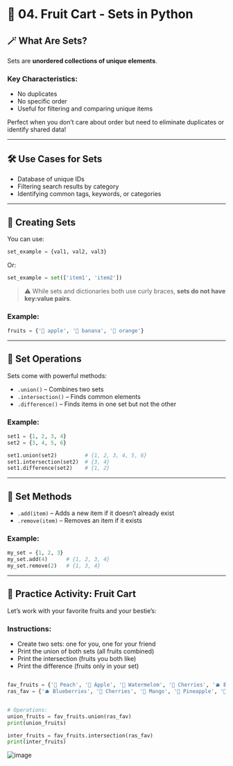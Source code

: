 # 🍉 04. Fruit Cart - Sets in Python

## 🪄 What Are Sets?
Sets are **unordered collections of unique elements**.

### Key Characteristics:
- No duplicates
- No specific order
- Useful for filtering and comparing unique items

Perfect when you don’t care about order but need to eliminate duplicates or identify shared data!

---

## 🛠️ Use Cases for Sets
- Database of unique IDs
- Filtering search results by category
- Identifying common tags, keywords, or categories

---

## 🧺 Creating Sets
You can use:
```python
set_example = {val1, val2, val3}
```
Or:
```python
set_example = set(['item1', 'item2'])
```

> ⚠️ While sets and dictionaries both use curly braces, **sets do not have key:value pairs**.

### Example:
```python
fruits = {'🍎 apple', '🍌 banana', '🍊 orange'}
```

---

## 🧮 Set Operations
Sets come with powerful methods:

- `.union()` – Combines two sets
- `.intersection()` – Finds common elements
- `.difference()` – Finds items in one set but not the other

### Example:
```python
set1 = {1, 2, 3, 4}
set2 = {3, 4, 5, 6}

set1.union(set2)         # {1, 2, 3, 4, 5, 6}
set1.intersection(set2)  # {3, 4}
set1.difference(set2)    # {1, 2}
```

---

## 🧰 Set Methods
- `.add(item)` – Adds a new item if it doesn’t already exist
- `.remove(item)` – Removes an item if it exists

### Example:
```python
my_set = {1, 2, 3}
my_set.add(4)      # {1, 2, 3, 4}
my_set.remove(2)   # {1, 3, 4}
```

---

## 🧪 Practice Activity: Fruit Cart
Let’s work with your favorite fruits and your bestie’s:

### Instructions:
- Create two sets: one for you, one for your friend
- Print the union of both sets (all fruits combined)
- Print the intersection (fruits you both like)
- Print the difference (fruits only in your set)

```python

fav_fruits = {'🍑 Peach', '🍎 Apple', '🍉 Watermelom', '🍒 Cherries', '🫐 Blueberries'}
ras_fav = {'🫐 Blueberries', '🍒 Cherries', '🥭 Mango', '🍍 Pineapple', '🍋 Lemon'}


# Operations:
union_fruits = fav_fruits.union(ras_fav)
print(union_fruits)

inter_fruits = fav_fruits.intersection(ras_fav)
print(inter_fruits)
```

![image](https://github.com/user-attachments/assets/295284d5-6193-40cc-b303-90bb3a209f6c)

